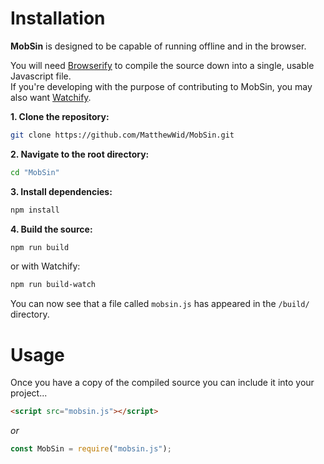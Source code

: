 # Installation

**MobSin** is designed to be capable of running offline and in the browser.

You will need [Browserify](http://browserify.org/) to compile the source down into a single, usable Javascript file.  
If you're developing with the purpose of contributing to MobSin, you may also want [Watchify](https://github.com/browserify/watchify).

**1. Clone the repository:**

```bash
git clone https://github.com/MatthewWid/MobSin.git
```

**2. Navigate to the root directory:**

```bash
cd "MobSin"
```

**3. Install dependencies:**

```bash
npm install
```

**4. Build the source:**

```bash
npm run build
```

or with Watchify:

```bash
npm run build-watch
```

You can now see that a file called `mobsin.js` has appeared in the `/build/` directory.

# Usage

Once you have a copy of the compiled source you can include it into your project...

```html
<script src="mobsin.js"></script>
```

*or*

```javascript
const MobSin = require("mobsin.js");
```